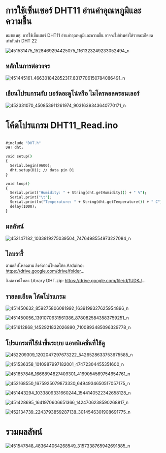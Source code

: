 # การใช้เซ็นเซอร์ DHT11 อ่านค่าอุณหภูมิและความชื้น
หมายเหตุ: การใช้เซ็นเซอร์ DHT11 อ่านค่าอุณหภูมิและความชื้น อาจจะไม่อ่านค่าได้รายละเอีดยดเท่ากับตัว DHT 22

![451531475_1528469294425075_1161323249233052494_n](https://github.com/user-attachments/assets/4e7e2943-52ed-48bc-8994-963834de3ec5)

## หลักในการต่อวงจร
![451445161_466301842852317_8317706150784086491_n](https://github.com/user-attachments/assets/cdd75498-45dd-4bdd-ae7c-236dcc2cce92)

## เขียนโปรแกรมกับ บอร์ดอะดูโน่หรือ ไมโครคอลครอนเลอร์
![452331070_450853911261974_9031639343640770171_n](https://github.com/user-attachments/assets/fce35bca-0369-4a10-be7d-195e4afa957a)

# โค้ดโปรแกรม DHT11_Read.ino

```cmd

#include "DHT.h"
DHT dht;

void setup()
{
  Serial.begin(9600);
  dht.setup(D1); // data pin D1
}

void loop()
{
  Serial.print("Humidity: " + String(dht.getHumidity()) + " %");
  Serial.print("\t");
  Serial.println("Temperature: " + String(dht.getTemperature()) + " C");
  delay(1000);
}


```
## ผลลัพน์
![452147182_1033819275039504_7476498554973227084_n](https://github.com/user-attachments/assets/91d4f8b8-b7cc-4d15-9072-e16f1e7cae09)

## ไลบรารี้
ตามคลิปโหลดตาม
ลิงค์ดาวน์โหลดโค้ด Arduino: https://drive.google.com/drive/folder...

ลิงค์ดาวน์โหลด Library DHT.zip: https://drive.google.com/file/d/1UDKJ...

## รายละเอียด โค้ดโปรแกรม
![451450632_859275806081992_1639199327625954896_n](https://github.com/user-attachments/assets/a82ccb99-52a7-476c-8872-14da04ef0a66)

![451450056_1391070631561386_8780825843583759251_n](https://github.com/user-attachments/assets/ac613eeb-11c0-42b2-b3e8-46603d394756)

![451612868_1452921832026890_7100893485096329778_n](https://github.com/user-attachments/assets/bb1b4cf0-5c94-431e-af76-39846a0b3999)

## โปรแกรมที่ใช้นำขึ้นระบบ แอพพิเคชั่นที่ใช้ดู
![452209309_1202047297673222_5426528633753675585_n](https://github.com/user-attachments/assets/ca7ad3f2-668e-4316-a027-c580c5271cc2)

![451536358_1010987997182001_47472304455351600_n](https://github.com/user-attachments/assets/30ada9d1-5590-4d92-9f8e-a539fc1793c9)

![451657846_1666894827409301_4169054569754654761_n](https://github.com/user-attachments/assets/f1f379b8-9a38-46c5-9a61-92c611efa320)

![452168550_1675925079873330_6494934650517057175_n](https://github.com/user-attachments/assets/d4cb67fc-15d4-40ba-b83d-52e725b20a2a)

![451443294_1033809331660244_1544140522342658128_n](https://github.com/user-attachments/assets/dbca4cba-136c-421b-8675-68266304f230)

![451428695_1641970606651366_1424706238590268817_n](https://github.com/user-attachments/assets/f27579ae-db65-43e6-ba46-79fa68bd9887)

![452134739_2243793859287138_3014546301908691775_n](https://github.com/user-attachments/assets/0b37d5d1-ef2b-4a67-b8af-83ecd16d6b28)


# รวมผลลัพน์
![451547848_483644064268549_3157338765942691885_n](https://github.com/user-attachments/assets/32ab54e7-b85c-494e-a882-e000a2d2fe6f)


















